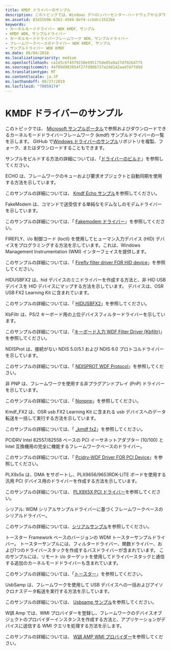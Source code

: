 ```yaml
---
title: KMDF ドライバーのサンプル
description: このトピックでは、Windows デベロッパーセンター-ハードウェアからダウンロードできるカーネルモードドライバーフレームワーク (KMDF) サンプルドライバーの一覧を示します。
ms.assetid: 83d15b96-63b1-4584-8ef4-ccbdcc1522bb
keywords:
- カーネルモードドライバー WDK KMDF、サンプル
- KMDF WDK、サンプルドライバー
- カーネルモードドライバーフレームワーク WDK、サンプルドライバー
- フレームワークベースのドライバー WDK KMDF, サンプル
- サンプルドライバー WDK KMDF
ms.date: 06/04/2018
ms.localizationpriority: medium
ms.openlocfilehash: ca1e5c6f45f9158e995175de85a9a27d70264775
ms.sourcegitcommit: 44f09d983954f27fd90b737a2dd142aad7dffd9d
ms.translationtype: MT
ms.contentlocale: ja-JP
ms.lasthandoff: 08/27/2019
ms.locfileid: "70059174"
---
```

# <a name="sample-kmdf-drivers"></a>KMDF ドライバーのサンプル

このトピックでは、 [Microsoft サンプルポータル](https://docs.microsoft.com/samples/browse/?products=windows-wdk)で参照およびダウンロードできるカーネルモードドライバーフレームワーク (kmdf) サンプルドライバーの一覧を示します。 GitHub で[Windows ドライバーのサンプル](https://github.com/Microsoft/Windows-driver-samples)リポジトリを複製、フォーク、またはダウンロードすることもできます。

サンプルをビルドする方法の詳細については、「[ドライバーのビルド](https://docs.microsoft.com/windows-hardware/drivers/develop/building-a-driver)」を参照してください。

<a href="" id="echo"></a>ECHO は、フレームワークのキューおよび要求オブジェクトと自動同期を使用する方法を示しています。

このサンプルの詳細については、 [Kmdf Echo サンプル](https://github.com/Microsoft/Windows-driver-samples/tree/master/general/echo/kmdf)を参照してください。

<a href="" id="fakemodem"></a>FakeModem は、コマンドで送受信する単純なモデムなしのモデムドライバーを示しています。

このサンプルの詳細については、「 [Fakemodem ドライバー](https://github.com/Microsoft/Windows-driver-samples/tree/master/network/modem/fakemodem)」を参照してください。

<a href="" id="firefly"></a>FIREFLY、i/o 制御コード (Ioctl) を使用してヒューマン入力デバイス (HID) デバイスをプログラミングする方法を示しています。これは、Windows Management Instrumentation (WMI) インターフェイスを提供します。

このサンプルの詳細については、「 [Firefly filter driver FOR HID device](https://github.com/Microsoft/Windows-driver-samples/tree/master/hid/firefly)」を参照してください。

<a href="" id="hidusbfx2"></a>HIDUSBFX2 は、hid デバイスのミニドライバーを作成する方法と、非 HID USB デバイスを HID デバイスにマップする方法を示しています。 デバイスは、OSR USB FX2 Learning Kit に含まれています。

このサンプルの詳細については、「 [HIDUSBFX2](https://github.com/Microsoft/Windows-driver-samples/tree/master/hid/hidusbfx2)」を参照してください。

<a href="" id="kbfiltr"></a>KbFiltr は、PS/2 キーボード用の上位デバイスフィルタードライバーを示しています。

このサンプルの詳細については、「[キーボード入力 WDF Filter Driver (Kbfiltr)](https://github.com/Microsoft/Windows-driver-samples/tree/master/input/kbfiltr)」を参照してください。

<a href="" id="ndisprot"></a>NDISProt は、接続がない NDIS 5.0/5.1 および NDIS 6.0 プロトコルドライバーを示しています。

このサンプルの詳細については、「 [NDISPROT WDF Protocol](https://github.com/Microsoft/Windows-driver-samples/tree/master/network/ndis/ndisprot_kmdf)」を参照してください。

<a href="" id="nonpnp"></a>非 PNP は、フレームワークを使用する非プラグアンドプレイ (PnP) ドライバーを示しています。

このサンプルの詳細については、「 [Nonpnp](https://github.com/Microsoft/Windows-driver-samples/tree/master/general/ioctl/kmdf)」を参照してください。

<a href="" id="kmdf-fx2"></a>Kmdf\_FX2 は、OSR usb FX2 Learning Kit に含まれる usb デバイスへのデータ転送を一括して実行する方法を示しています。

このサンプルの詳細については、「 [\_kmdf fx2](https://github.com/Microsoft/Windows-driver-samples/tree/master/usb/kmdf_fx2)」を参照してください。

<a href="" id="pcidrv"></a>PCIDRV Intel 82557/82558 ベースの PCI イーサネットアダプター (10/100) と Intel 互換機用の完全に機能するフレームワークベースのドライバー。

このサンプルの詳細については、「 [Pcidrv-WDF Driver FOR PCI Device](https://github.com/Microsoft/Windows-driver-samples/tree/master/general/pcidrv)」を参照してください。

<a href="" id="plx9x5x"></a>PLX9x5x は、DMA をサポートし、PLX9656/9653RDK-LITE ボードを使用する汎用 PCI デバイス用のドライバーを作成する方法を示しています。

このサンプルの詳細については、 [PLX9X5X PCI ドライバー](https://github.com/Microsoft/Windows-driver-samples/tree/master/general/PLX9x5x)を参照してください。

<a href="" id="serial"></a>シリアル: WDM シリアルサンプルドライバーに基づくフレームワークベースのシリアルドライバー。

このサンプルの詳細については、[シリアルサンプル](https://github.com/Microsoft/Windows-driver-samples/tree/master/serial/serial)を参照してください。

<a href="" id="toaster"></a>トースター Framework ベースのバージョンの WDM トースターサンプルドライバー。 トースターサンプルには、フィルタードライバー、関数ドライバー、および1つのドライバースタックを作成するバスドライバーが含まれています。 このサンプルには、リモート i/o ターゲットを使用してドライバースタックと通信する追加のカーネルモードドライバーも含まれています。

このサンプルの詳細については、「[トースター](https://github.com/Microsoft/Windows-driver-samples/tree/master/general/toaster/toastDrv)」を参照してください。

<a href="" id="usbsamp"></a>UsbSamp は、フレームワークを使用して USB デバイスへの一括およびアイソクロナスデータ転送を実行する方法を示しています。

このサンプルの詳細については、 [Usbsamp サンプル](https://github.com/Microsoft/Windows-driver-samples/tree/master/usb/usbsamp)を参照してください。

<a href="" id="wmisamp"></a>W誤 Amp では、WMI プロバイダーを登録し、フレームワークのデバイスオブジェクトのプロバイダーインスタンスを作成する方法と、アプリケーションがデバイスに送信する WMI クエリを処理する方法を示します。

このサンプルの詳細については、 [W誤 AMP WMI プロバイダー](https://github.com/Microsoft/Windows-driver-samples/tree/master/wmi/wmisamp)を参照してください。
